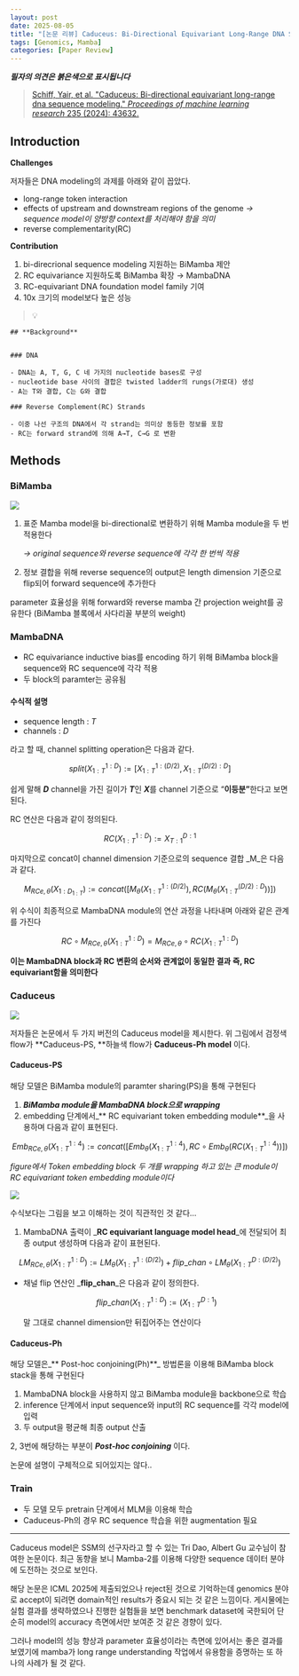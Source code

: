 ```yaml
---
layout: post
date: 2025-08-05
title: "[논문 리뷰] Caduceus: Bi-Directional Equivariant Long-Range DNA Sequence Modeling"
tags: [Genomics, Mamba]
categories: [Paper Review]
---
```


<span class="notion-red">_**필자의 의견은 붉은색으로 표시됩니다**_</span>


> [Schiff, Yair, et al. "Caduceus: Bi-directional equivariant long-range dna sequence modeling." ](https://pmc.ncbi.nlm.nih.gov/articles/PMC12189541/)[_Proceedings of machine learning research_](https://pmc.ncbi.nlm.nih.gov/articles/PMC12189541/)[ 235 (2024): 43632.](https://pmc.ncbi.nlm.nih.gov/articles/PMC12189541/)



## Introduction


**Challenges**


저자들은 DNA modeling의 과제를 아래와 같이 꼽았다.

- long-range token interaction
- effects of upstream and downstream regions of the genome 
_→ sequence model이 양방향 context를 처리해야 함을 의미_
- reverse complementarity(RC)

**Contribution**

1. bi-direcrional sequence modeling 지원하는 BiMamba 제안
1. RC equivariance 지원하도록 BiMamba 확장 → MambaDNA
1. RC-equivariant DNA foundation model family 기여
1. 10x 크기의 model보다 높은 성능

> 💡 


	## **Background**


	### DNA

	- DNA는 A, T, G, C 네 가지의 nucleotide bases로 구성
	- nucleotide base 사이의 결합은 twisted ladder의 rungs(가로대) 생성
	- A는 T와 결합, C는 G와 결합

	### Reverse Complement(RC) Strands

	- 이중 나선 구조의 DNA에서 각 strand는 의미상 동등한 정보를 포함
	- RC는 forward strand에 의해 A→T, C→G 로 변환


## Methods



### BiMamba


![](https://prod-files-secure.s3.us-west-2.amazonaws.com/542b861c-36a8-4051-84e5-8804b6728dba/2c247d59-7815-4980-99f0-8f0d21f445a7/image.png?X-Amz-Algorithm=AWS4-HMAC-SHA256&X-Amz-Content-Sha256=UNSIGNED-PAYLOAD&X-Amz-Credential=ASIAZI2LB466TOJTY4EA%2F20250923%2Fus-west-2%2Fs3%2Faws4_request&X-Amz-Date=20250923T180109Z&X-Amz-Expires=3600&X-Amz-Security-Token=IQoJb3JpZ2luX2VjEMH%2F%2F%2F%2F%2F%2F%2F%2F%2F%2FwEaCXVzLXdlc3QtMiJHMEUCIBYskH3JJFN2BarLAJZpa00FYh8XQx9%2FETF2SqS99gzfAiEAszROYX9TMT396yeHuXkAF9baRYSlHO1cQ%2FW2W6%2FdjQUq%2FwMIShAAGgw2Mzc0MjMxODM4MDUiDFq4NHBB28GAWXN%2BHircA%2BPa24wzxGkhIv6Ms9jf590tTKZmp7icYVa1f%2FEFZaMke7dcMVdWocNdvZ%2Bh6frsPLLYKVdUylCcj4ajsz0KqAAM8lCRgzWJLYjkA3iGepHqw3GQZwuRC3NFUGIlYCJpSpV%2BBAOg39ZehILjzlUsMlFCaQCcjgyGRgeU%2FmHJa81wyU0OJpKQ1DS3OOxKjcg2cr%2Bn3LzIyZcToWcuN%2BtwavQyWW8jVuh9aUwO7%2B%2FZFS8pPMXP%2BE7emtTdlRA6B0iqxhWN86zntZQ47MVK4Zrnrulch05Vbgx233br9fSddPjWxDeyf87DznFk2S9irwTrCVtVx3Zyi%2FJesbW5XSXxJ23r88UhKDJORNB8ruMxWXPcJy7JbrvNGjQLhXHweXuebAh3FNr1yPHdYgR%2FD1lU0p8VDyPEKkyf9I23XIzRcjvaB7zHZwUqY5L2UQirZEiJlkJzWWaG0mum0s1eEQDfUi5GeO%2FeQca%2BrkZy1D0nc8Qkjzcz72UDbbrJs9EkyGd%2BGPbIsPX%2FfTRb7BydWCeakiuuU%2BECroO%2Bow35nc3oVXn5OpabhwcbdYHgsepPUTKi9Lo6%2Fo%2FqFsNDC%2FufW%2FTR2HpkNav071i%2F2idvhy3OSskfWN7%2BlkXcKJmmpUcpMPeay8YGOqUBezCJpyA4%2Fp47x6ThazefVht3pYwwGEVCt3GIDasMmpLD29UxXal4xyprARywxIBHu6MseMCdC7qsrRE%2BIQ5CoGuAyUxMjERgrt6RJVcApZIrduf1VI%2BsFmm5facVVOJNwqAOY7eu0Ln3iTM%2FMRGHSHqF6sHkzDMQXLDGx7xNXPseucahcVkvpddx71ynmBlVVkK8HtJ5yMVazCvXizG1zINTCliX&X-Amz-Signature=1f37fbfa0c2ce3d1c25c165d1688109e961b0bf7d674ae8e507056b38e76d3c2&X-Amz-SignedHeaders=host&x-amz-checksum-mode=ENABLED&x-id=GetObject)

1. 표준 Mamba model을 bi-directional로 변환하기 위해 Mamba module을 두 번 적용한다

	_→ original sequence와 reverse sequence에 각각 한 번씩 적용_

1. 정보 결합을 위해 reverse sequence의 output은 length dimension 기준으로 flip되어 forward sequence에 추가한다

parameter 효율성을 위해 forward와 reverse mamba 간 projection weight를 공유한다 (BiMamba 블록에서 사다리꼴 부분의 weight)



### MambaDNA

- RC equivariance inductive bias를 encoding 하기 위해 BiMamba block을 sequence와 RC sequence에 각각 적용
- 두 block의 paramter는 공유됨


#### 수식적 설명

- sequence length : _T_
- channels : _D_

라고 할 때,  channel splitting operation은 다음과 같다.


$$
split(X^{1:D}_{1:T}):=[X^{1:(D/2)}_{1:T},X^{(D/2):D}_{1:T}]
$$


<span class="notion-red">쉽게 말해 </span><span class="notion-red">_**D**_</span><span class="notion-red"> channel을 가진 길이가 </span><span class="notion-red">_**T**_</span><span class="notion-red">인 </span><span class="notion-red">_**X**_</span><span class="notion-red">를 channel 기준으로 “</span><span class="notion-red">**이등분”**</span><span class="notion-red">한다고 보면 된다.</span>


RC 연산은 다음과 같이 정의된다.


$$
RC(X^{1:D}_{1:T}):=X^{D:1}_{T:1}
$$


마지막으로 concat이 channel dimension 기준으로의 sequence 결합 _M_은 다음과 같다.


$$
M_{RCe,\theta}(X_{1:D_{1:T}}):=concat([M_{\theta}(X^{1:(D/2)}_{1:T}),RC(M_{\theta}(X^{(D/2):D}_{1:T}))])
$$


위 수식이 최종적으로 MambaDNA module의 연산 과정을 나타내며 아래와 같은 관계를 가진다


$$
RC\circ M_{RCe,\theta}(X^{1:D}_{1:T}) = M_{RCe,\theta} \circ RC(X^{1:D}_{1:T})
$$


**이는 MambaDNA block과 RC 변환의 순서와 관계없이 동일한 결과 즉, RC equivariant함을 의미한다**



### Caduceus


![](https://prod-files-secure.s3.us-west-2.amazonaws.com/542b861c-36a8-4051-84e5-8804b6728dba/f94a60d7-8145-473b-aef9-7c68d3ec604a/image.png?X-Amz-Algorithm=AWS4-HMAC-SHA256&X-Amz-Content-Sha256=UNSIGNED-PAYLOAD&X-Amz-Credential=ASIAZI2LB466TOJTY4EA%2F20250923%2Fus-west-2%2Fs3%2Faws4_request&X-Amz-Date=20250923T180109Z&X-Amz-Expires=3600&X-Amz-Security-Token=IQoJb3JpZ2luX2VjEMH%2F%2F%2F%2F%2F%2F%2F%2F%2F%2FwEaCXVzLXdlc3QtMiJHMEUCIBYskH3JJFN2BarLAJZpa00FYh8XQx9%2FETF2SqS99gzfAiEAszROYX9TMT396yeHuXkAF9baRYSlHO1cQ%2FW2W6%2FdjQUq%2FwMIShAAGgw2Mzc0MjMxODM4MDUiDFq4NHBB28GAWXN%2BHircA%2BPa24wzxGkhIv6Ms9jf590tTKZmp7icYVa1f%2FEFZaMke7dcMVdWocNdvZ%2Bh6frsPLLYKVdUylCcj4ajsz0KqAAM8lCRgzWJLYjkA3iGepHqw3GQZwuRC3NFUGIlYCJpSpV%2BBAOg39ZehILjzlUsMlFCaQCcjgyGRgeU%2FmHJa81wyU0OJpKQ1DS3OOxKjcg2cr%2Bn3LzIyZcToWcuN%2BtwavQyWW8jVuh9aUwO7%2B%2FZFS8pPMXP%2BE7emtTdlRA6B0iqxhWN86zntZQ47MVK4Zrnrulch05Vbgx233br9fSddPjWxDeyf87DznFk2S9irwTrCVtVx3Zyi%2FJesbW5XSXxJ23r88UhKDJORNB8ruMxWXPcJy7JbrvNGjQLhXHweXuebAh3FNr1yPHdYgR%2FD1lU0p8VDyPEKkyf9I23XIzRcjvaB7zHZwUqY5L2UQirZEiJlkJzWWaG0mum0s1eEQDfUi5GeO%2FeQca%2BrkZy1D0nc8Qkjzcz72UDbbrJs9EkyGd%2BGPbIsPX%2FfTRb7BydWCeakiuuU%2BECroO%2Bow35nc3oVXn5OpabhwcbdYHgsepPUTKi9Lo6%2Fo%2FqFsNDC%2FufW%2FTR2HpkNav071i%2F2idvhy3OSskfWN7%2BlkXcKJmmpUcpMPeay8YGOqUBezCJpyA4%2Fp47x6ThazefVht3pYwwGEVCt3GIDasMmpLD29UxXal4xyprARywxIBHu6MseMCdC7qsrRE%2BIQ5CoGuAyUxMjERgrt6RJVcApZIrduf1VI%2BsFmm5facVVOJNwqAOY7eu0Ln3iTM%2FMRGHSHqF6sHkzDMQXLDGx7xNXPseucahcVkvpddx71ynmBlVVkK8HtJ5yMVazCvXizG1zINTCliX&X-Amz-Signature=431fbefa4fe7f38b1bb62e5f49417e45e909d662d7ac4d71726b29dae65bcb8b&X-Amz-SignedHeaders=host&x-amz-checksum-mode=ENABLED&x-id=GetObject)


저자들은 논문에서 두 가지 버전의 Caduceus model을 제시한다. 위 그림에서 검정색 flow가 **Caduceus-PS, **하늘색 flow가 **Caduceus-Ph model** 이다.



#### Caduceus-PS


해당 모델은 BiMamba module의 paramter sharing(PS)을 통해 구현된다

1. _**BiMamba module을 MambaDNA block으로 wrapping**_
1. embedding 단계에서_** RC equivariant token embedding module**_을 사용하며 다음과 같이 표현된다.

$$
Emb_{RCe,\theta}(X^{1:4}_{1:T}):=concat([Emb_{\theta}(X^{1:4}_{1:T}),RC \circ Emb_{\theta}(RC(X^{1:4}_{1:T}))])
$$


_figure에서 Token embedding block 두 개를 wrapping 하고 있는 큰 module이 RC equivariant token embedding module이다_


![](https://prod-files-secure.s3.us-west-2.amazonaws.com/542b861c-36a8-4051-84e5-8804b6728dba/b175e4da-71eb-4e91-8c23-a06dabe673c9/image.png?X-Amz-Algorithm=AWS4-HMAC-SHA256&X-Amz-Content-Sha256=UNSIGNED-PAYLOAD&X-Amz-Credential=ASIAZI2LB466TOJTY4EA%2F20250923%2Fus-west-2%2Fs3%2Faws4_request&X-Amz-Date=20250923T180109Z&X-Amz-Expires=3600&X-Amz-Security-Token=IQoJb3JpZ2luX2VjEMH%2F%2F%2F%2F%2F%2F%2F%2F%2F%2FwEaCXVzLXdlc3QtMiJHMEUCIBYskH3JJFN2BarLAJZpa00FYh8XQx9%2FETF2SqS99gzfAiEAszROYX9TMT396yeHuXkAF9baRYSlHO1cQ%2FW2W6%2FdjQUq%2FwMIShAAGgw2Mzc0MjMxODM4MDUiDFq4NHBB28GAWXN%2BHircA%2BPa24wzxGkhIv6Ms9jf590tTKZmp7icYVa1f%2FEFZaMke7dcMVdWocNdvZ%2Bh6frsPLLYKVdUylCcj4ajsz0KqAAM8lCRgzWJLYjkA3iGepHqw3GQZwuRC3NFUGIlYCJpSpV%2BBAOg39ZehILjzlUsMlFCaQCcjgyGRgeU%2FmHJa81wyU0OJpKQ1DS3OOxKjcg2cr%2Bn3LzIyZcToWcuN%2BtwavQyWW8jVuh9aUwO7%2B%2FZFS8pPMXP%2BE7emtTdlRA6B0iqxhWN86zntZQ47MVK4Zrnrulch05Vbgx233br9fSddPjWxDeyf87DznFk2S9irwTrCVtVx3Zyi%2FJesbW5XSXxJ23r88UhKDJORNB8ruMxWXPcJy7JbrvNGjQLhXHweXuebAh3FNr1yPHdYgR%2FD1lU0p8VDyPEKkyf9I23XIzRcjvaB7zHZwUqY5L2UQirZEiJlkJzWWaG0mum0s1eEQDfUi5GeO%2FeQca%2BrkZy1D0nc8Qkjzcz72UDbbrJs9EkyGd%2BGPbIsPX%2FfTRb7BydWCeakiuuU%2BECroO%2Bow35nc3oVXn5OpabhwcbdYHgsepPUTKi9Lo6%2Fo%2FqFsNDC%2FufW%2FTR2HpkNav071i%2F2idvhy3OSskfWN7%2BlkXcKJmmpUcpMPeay8YGOqUBezCJpyA4%2Fp47x6ThazefVht3pYwwGEVCt3GIDasMmpLD29UxXal4xyprARywxIBHu6MseMCdC7qsrRE%2BIQ5CoGuAyUxMjERgrt6RJVcApZIrduf1VI%2BsFmm5facVVOJNwqAOY7eu0Ln3iTM%2FMRGHSHqF6sHkzDMQXLDGx7xNXPseucahcVkvpddx71ynmBlVVkK8HtJ5yMVazCvXizG1zINTCliX&X-Amz-Signature=a57843b4985b9a4cf78a4a92f8ded2d974d183ba10e0b11d0b159d312438d857&X-Amz-SignedHeaders=host&x-amz-checksum-mode=ENABLED&x-id=GetObject)


<span class="notion-red">수식보다는 그림을 보고 이해하는 것이 직관적인 것 같다…</span>

1. MambaDNA 출력이 _**RC equivariant language model head**_에 전달되어 최종 output 생성하며 다음과 같이 표현된다.

$$
LM_{RCe,\theta}(X^{1:D}_{1:T}):= LM_{\theta}(X^{1:(D/2)}_{1:T})+flip\_chan\circ LM_{\theta}(X^{D:(D/2)}_{1:T})
$$

- 채널 flip 연산인 _**flip\_chan**_은 다음과 같이 정의한다.

	$$
	flip\_chan(X^{1:D}_{1:T}):=(X^{D:1}_{1:T})
	$$


	말 그대로 channel dimension만 뒤집어주는 연산이다



#### Caduceus-Ph


해당 모델은_** Post-hoc conjoining(Ph)**_ 방법론을 이용해 BiMamba block stack을 통해 구현된다

1. MambaDNA block을 사용하지 않고 BiMamba module을 backbone으로 학습
1. inference 단계에서 input sequence와 input의 RC sequence를 각각 model에 입력
1. 두 output을 평균해 최종 output 산출

2, 3번에 해당하는 부분이 _**Post-hoc conjoining**_ 이다.


<span class="notion-red">논문에 설명이 구체적으로 되어있지는 않다..</span>



### Train

- 두 모델 모두 pretrain 단계에서 MLM을 이용해 학습
- Caduceus-Ph의 경우 RC sequence 학습을 위한 augmentation 필요

---


<span class="notion-red">Caduceus model은 SSM의 선구자라고 할 수 있는 Tri Dao, Albert Gu 교수님이 참여한 논문이다. 최근 동향을 보니 Mamba-2를 이용해 다양한 sequence 데이터 분야에 도전하는 것으로 보인다.</span>


<span class="notion-red">해당 논문은 ICML 2025에 제출되었으나 reject된 것으로 기억하는데 genomics 분야로 accept이 되려면 domain적인 results가 중요시 되는 것 같은 느낌이다. 게시물에는 실험 결과를 생략하였으나 진행한 실험들을 보면 benchmark dataset에 국한되어 단순히 model의 accuracy 측면에서만 보여준 것 같은 경향이 있다.</span>


<span class="notion-red">그러나 model의 성능 향상과 parameter 효율성이라는 측면에 있어서는 좋은 결과를 보였기에 mamba가 long range understanding 작업에서 유용함을 증명하는 또 하나의 사례가 될 것 같다.</span>

